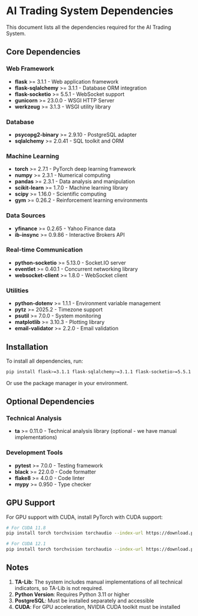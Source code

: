 # AI Trading System Dependencies

This document lists all the dependencies required for the AI Trading System.

## Core Dependencies

### Web Framework
- **flask** >= 3.1.1 - Web application framework
- **flask-sqlalchemy** >= 3.1.1 - Database ORM integration
- **flask-socketio** >= 5.5.1 - WebSocket support
- **gunicorn** >= 23.0.0 - WSGI HTTP Server
- **werkzeug** >= 3.1.3 - WSGI utility library

### Database
- **psycopg2-binary** >= 2.9.10 - PostgreSQL adapter
- **sqlalchemy** >= 2.0.41 - SQL toolkit and ORM

### Machine Learning
- **torch** >= 2.7.1 - PyTorch deep learning framework
- **numpy** >= 2.3.1 - Numerical computing
- **pandas** >= 2.3.1 - Data analysis and manipulation
- **scikit-learn** >= 1.7.0 - Machine learning library
- **scipy** >= 1.16.0 - Scientific computing
- **gym** >= 0.26.2 - Reinforcement learning environments

### Data Sources
- **yfinance** >= 0.2.65 - Yahoo Finance data
- **ib-insync** >= 0.9.86 - Interactive Brokers API

### Real-time Communication
- **python-socketio** >= 5.13.0 - Socket.IO server
- **eventlet** >= 0.40.1 - Concurrent networking library
- **websocket-client** >= 1.8.0 - WebSocket client

### Utilities
- **python-dotenv** >= 1.1.1 - Environment variable management
- **pytz** >= 2025.2 - Timezone support
- **psutil** >= 7.0.0 - System monitoring
- **matplotlib** >= 3.10.3 - Plotting library
- **email-validator** >= 2.2.0 - Email validation

## Installation

To install all dependencies, run:

```bash
pip install flask>=3.1.1 flask-sqlalchemy>=3.1.1 flask-socketio>=5.5.1 gunicorn>=23.0.0 werkzeug>=3.1.3 psycopg2-binary>=2.9.10 sqlalchemy>=2.0.41 torch>=2.7.1 numpy>=2.3.1 pandas>=2.3.1 scikit-learn>=1.7.0 scipy>=1.16.0 gym>=0.26.2 yfinance>=0.2.65 ib-insync>=0.9.86 python-socketio>=5.13.0 eventlet>=0.40.1 websocket-client>=1.8.0 python-dotenv>=1.1.1 pytz>=2025.2 psutil>=7.0.0 matplotlib>=3.10.3 email-validator>=2.2.0
```

Or use the package manager in your environment.

## Optional Dependencies

### Technical Analysis
- **ta** >= 0.11.0 - Technical analysis library (optional - we have manual implementations)

### Development Tools
- **pytest** >= 7.0.0 - Testing framework
- **black** >= 22.0.0 - Code formatter
- **flake8** >= 4.0.0 - Code linter
- **mypy** >= 0.950 - Type checker

## GPU Support

For GPU support with CUDA, install PyTorch with CUDA support:

```bash
# For CUDA 11.8
pip install torch torchvision torchaudio --index-url https://download.pytorch.org/whl/cu118

# For CUDA 12.1
pip install torch torchvision torchaudio --index-url https://download.pytorch.org/whl/cu121
```

## Notes

1. **TA-Lib**: The system includes manual implementations of all technical indicators, so TA-Lib is not required.
2. **Python Version**: Requires Python 3.11 or higher
3. **PostgreSQL**: Must be installed separately and accessible
4. **CUDA**: For GPU acceleration, NVIDIA CUDA toolkit must be installed